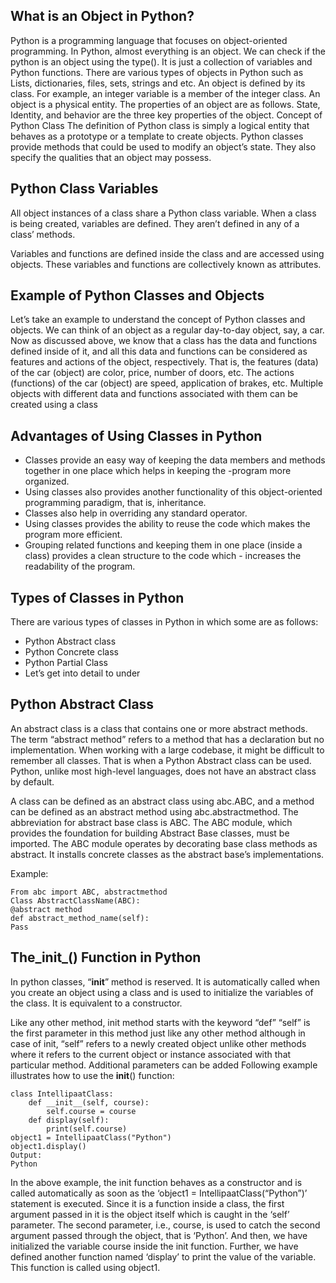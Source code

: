 ## What is an Object in Python?
Python is a programming language that focuses on object-oriented programming. In Python, almost everything is an object. We can check if the python is an object using the type(). It is just a collection of variables and Python functions. There are various types of objects in Python such as Lists, dictionaries, files, sets, strings and etc. An object is defined by its class. For example, an integer variable is a member of the integer class. An object is a physical entity. The properties of an object are as follows. State, Identity, and behavior are the three key properties of the object.
Concept of Python Class
The definition of Python class is simply a logical entity that behaves as a prototype or a template to create objects. Python classes provide methods that could be used to modify an object’s state. They also specify the qualities that an object may possess.

## Python Class Variables
All object instances of a class share a Python class variable. When a class is being created, variables are defined. They aren’t defined in any of a class’ methods.

Variables and functions are defined inside the class and are accessed using objects. These variables and functions are collectively known as attributes.

## Example of Python Classes and Objects
Let’s take an example to understand the concept of Python classes and objects. We can think of an object as a regular day-to-day object, say, a car. Now as discussed above, we know that a class has the data and functions defined inside of it, and all this data and functions can be considered as features and actions of the object, respectively. That is, the features (data) of the car (object) are color, price, number of doors, etc. The actions (functions) of the car (object) are speed, application of brakes, etc. Multiple objects with different data and functions associated with them can be created using a class

## Advantages of Using Classes in Python
- Classes provide an easy way of keeping the data members and methods together in one place which helps in keeping the -program more organized.
- Using classes also provides another functionality of this object-oriented programming paradigm, that is, inheritance.
- Classes also help in overriding any standard operator.
- Using classes provides the ability to reuse the code which makes the program more efficient.
- Grouping related functions and keeping them in one place (inside a class) provides a clean structure to the code which - increases the readability of the program.

## Types of Classes in Python
There are various types of classes in Python in which some are as follows:

- Python Abstract class
- Python Concrete class
- Python Partial Class
- Let’s get into detail to under

## Python Abstract Class
An abstract class is a class that contains one or more abstract methods. The term “abstract method” refers to a method that has a declaration but no implementation. When working with a large codebase, it might be difficult to remember all classes. That is when a Python Abstract class can be used. Python, unlike most high-level languages, does not have an abstract class by default.

A class can be defined as an abstract class using abc.ABC, and a method can be defined as an abstract method using abc.abstractmethod. The abbreviation for abstract base class is ABC. The ABC module, which provides the foundation for building Abstract Base classes, must be imported. The ABC module operates by decorating base class methods as abstract. It installs concrete classes as the abstract base’s implementations.

Example:
```
From abc import ABC, abstractmethod
Class AbstractClassName(ABC):
@abstract method
def abstract_method_name(self):
Pass
```

## The_init_() Function in Python
In python classes, “__init__” method is reserved. It is automatically called when you create an object using a class and is used to initialize the variables of the class. It is equivalent to a constructor.

Like any other method, init method starts with the keyword “def”
“self” is the first parameter in this method just like any other method although in case of init, “self” refers to a newly created object unlike other methods where it refers to the current object or instance associated with that particular method.
Additional parameters can be added
Following example illustrates how to use the __init__() function:
```
class IntellipaatClass:
    def __init__(self, course):
        self.course = course
    def display(self):
        print(self.course)
object1 = IntellipaatClass("Python")
object1.display()
Output:
Python
```
In the above example, the init function behaves as a constructor and is called automatically as soon as the ‘object1 = IntellipaatClass(“Python”)’ statement is executed. Since it is a function inside a class, the first argument passed in it is the object itself which is caught in the ‘self’ parameter. The second parameter, i.e., course, is used to catch the second argument passed through the object, that is ‘Python’. And then, we have initialized the variable course inside the init function. Further, we have defined another function named ‘display’ to print the value of the variable. This function is called using object1.